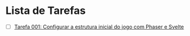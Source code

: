 # Lista de Tarefas

- [ ] [Tarefa 001: Configurar a estrutura inicial do jogo com Phaser e Svelte](./001-setup-phaser.md)
